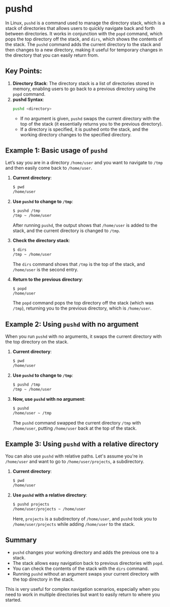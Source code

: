 # pushd

In Linux, `pushd` is a command used to manage the directory stack, which is a stack of directories that allows users to quickly navigate back and forth between directories. It works in conjunction with the `popd` command, which pops the top directory off the stack, and `dirs`, which shows the contents of the stack. The `pushd` command adds the current directory to the stack and then changes to a new directory, making it useful for temporary changes in the directory that you can easily return from.

## Key Points:
1. **Directory Stack**: The directory stack is a list of directories stored in memory, enabling users to go back to a previous directory using the `popd` command.
2. **pushd Syntax**:
   ```bash
   pushd <directory>
   ```
    - If no argument is given, `pushd` swaps the current directory with the top of the stack (it essentially returns you to the previous directory).
    - If a directory is specified, it is pushed onto the stack, and the working directory changes to the specified directory.

## Example 1: Basic usage of `pushd`
Let’s say you are in a directory `/home/user` and you want to navigate to `/tmp` and then easily come back to `/home/user`.

1. **Current directory**:
   ```bash
   $ pwd
   /home/user
   ```

2. **Use `pushd` to change to `/tmp`**:
   ```bash
   $ pushd /tmp
   /tmp ~ /home/user
   ```

   After running `pushd`, the output shows that `/home/user` is added to the stack, and the current directory is changed to `/tmp`.

3. **Check the directory stack**:
   ```bash
   $ dirs
   /tmp ~ /home/user
   ```

   The `dirs` command shows that `/tmp` is the top of the stack, and `/home/user` is the second entry.

4. **Return to the previous directory**:
   ```bash
   $ popd
   /home/user
   ```

   The `popd` command pops the top directory off the stack (which was `/tmp`), returning you to the previous directory, which is `/home/user`.

## Example 2: Using `pushd` with no argument
When you run `pushd` with no arguments, it swaps the current directory with the top directory on the stack.

1. **Current directory**:
   ```bash
   $ pwd
   /home/user
   ```

2. **Use `pushd` to change to `/tmp`**:
   ```bash
   $ pushd /tmp
   /tmp ~ /home/user
   ```

3. **Now, use `pushd` with no argument**:
   ```bash
   $ pushd
   /home/user ~ /tmp
   ```

   The `pushd` command swapped the current directory `/tmp` with `/home/user`, putting `/home/user` back at the top of the stack.

## Example 3: Using `pushd` with a relative directory
You can also use `pushd` with relative paths. Let's assume you're in `/home/user` and want to go to `/home/user/projects`, a subdirectory.

1. **Current directory**:
   ```bash
   $ pwd
   /home/user
   ```

2. **Use `pushd` with a relative directory**:
   ```bash
   $ pushd projects
   /home/user/projects ~ /home/user
   ```

   Here, `projects` is a subdirectory of `/home/user`, and `pushd` took you to `/home/user/projects` while adding `/home/user` to the stack.

## Summary
- `pushd` changes your working directory and adds the previous one to a stack.
- The stack allows easy navigation back to previous directories with `popd`.
- You can check the contents of the stack with the `dirs` command.
- Running `pushd` without an argument swaps your current directory with the top directory in the stack.

This is very useful for complex navigation scenarios, especially when you need to work in multiple directories but want to easily return to where you started.